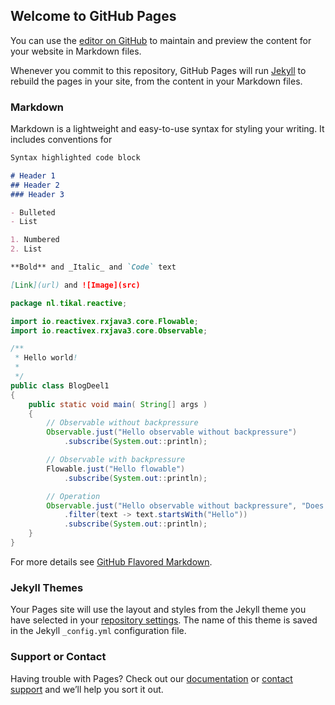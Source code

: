 ## Welcome to GitHub Pages

You can use the [editor on GitHub](https://github.com/tikal86/tikal86.github.io/edit/master/index.md) to maintain and preview the content for your website in Markdown files.

Whenever you commit to this repository, GitHub Pages will run [Jekyll](https://jekyllrb.com/) to rebuild the pages in your site, from the content in your Markdown files.

### Markdown

Markdown is a lightweight and easy-to-use syntax for styling your writing. It includes conventions for

```markdown
Syntax highlighted code block

# Header 1
## Header 2
### Header 3

- Bulleted
- List

1. Numbered
2. List

**Bold** and _Italic_ and `Code` text

[Link](url) and ![Image](src)
```

```Java
package nl.tikal.reactive;

import io.reactivex.rxjava3.core.Flowable;
import io.reactivex.rxjava3.core.Observable;

/**
 * Hello world!
 *
 */
public class BlogDeel1
{
    public static void main( String[] args )
    {
        // Observable without backpressure
        Observable.just("Hello observable without backpressure")
            .subscribe(System.out::println);

        // Observable with backpressure
        Flowable.just("Hello flowable")
            .subscribe(System.out::println);

        // Operation
        Observable.just("Hello observable without backpressure", "Does not start with hello")
            .filter(text -> text.startsWith("Hello"))
            .subscribe(System.out::println);
    }
}

```

For more details see [GitHub Flavored Markdown](https://guides.github.com/features/mastering-markdown/).

### Jekyll Themes

Your Pages site will use the layout and styles from the Jekyll theme you have selected in your [repository settings](https://github.com/tikal86/tikal86.github.io/settings). The name of this theme is saved in the Jekyll `_config.yml` configuration file.

### Support or Contact

Having trouble with Pages? Check out our [documentation](https://help.github.com/categories/github-pages-basics/) or [contact support](https://github.com/contact) and we’ll help you sort it out.
